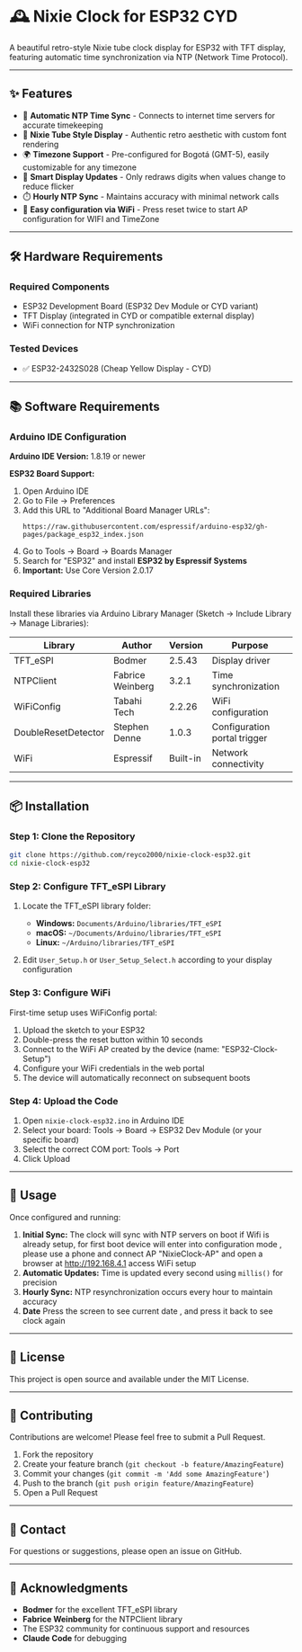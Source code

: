 # 🕰️ Nixie Clock for ESP32 CYD

A beautiful retro-style Nixie tube clock display for ESP32 with TFT display, featuring automatic time synchronization via NTP (Network Time Protocol).

---

## ✨ Features

- 📡 **Automatic NTP Time Sync** - Connects to internet time servers for accurate timekeeping
- 🎨 **Nixie Tube Style Display** - Authentic retro aesthetic with custom font rendering
- 🌍 **Timezone Support** - Pre-configured for Bogotá (GMT-5), easily customizable for any timezone
- 🔄 **Smart Display Updates** - Only redraws digits when values change to reduce flicker
- ⏱️ **Hourly NTP Sync** - Maintains accuracy with minimal network calls
- 🔄 **Easy configuration via WiFi** - Press reset twice to start AP configuration for WIFI and TimeZone
---

## 🛠️ Hardware Requirements

### Required Components

- ESP32 Development Board (ESP32 Dev Module or CYD variant)
- TFT Display (integrated in CYD or compatible external display)
- WiFi connection for NTP synchronization

### Tested Devices

- ✅ ESP32-2432S028 (Cheap Yellow Display - CYD)

---

## 📚 Software Requirements

### Arduino IDE Configuration

**Arduino IDE Version:** 1.8.19 or newer

**ESP32 Board Support:**
1. Open Arduino IDE
2. Go to File → Preferences
3. Add this URL to "Additional Board Manager URLs":
   ```
   https://raw.githubusercontent.com/espressif/arduino-esp32/gh-pages/package_esp32_index.json
   ```
4. Go to Tools → Board → Boards Manager
5. Search for "ESP32" and install **ESP32 by Espressif Systems**
6. **Important:** Use Core Version 2.0.17

### Required Libraries

Install these libraries via Arduino Library Manager (Sketch → Include Library → Manage Libraries):

| Library | Author | Version | Purpose |
|---------|--------|---------|---------|
| TFT_eSPI | Bodmer | 2.5.43 | Display driver |
| NTPClient | Fabrice Weinberg | 3.2.1 | Time synchronization |
| WiFiConfig | Tabahi Tech | 2.2.26 | WiFi configuration |
| DoubleResetDetector | Stephen Denne | 1.0.3 | Configuration portal trigger |
| WiFi | Espressif | Built-in | Network connectivity |

---

## 📦 Installation

### Step 1: Clone the Repository

```bash
git clone https://github.com/reyco2000/nixie-clock-esp32.git
cd nixie-clock-esp32
```

### Step 2: Configure TFT_eSPI Library

1. Locate the TFT_eSPI library folder:
   - **Windows:** `Documents/Arduino/libraries/TFT_eSPI`
   - **macOS:** `~/Documents/Arduino/libraries/TFT_eSPI`
   - **Linux:** `~/Arduino/libraries/TFT_eSPI`

2. Edit `User_Setup.h` or `User_Setup_Select.h` according to your display configuration

### Step 3: Configure WiFi

First-time setup uses WiFiConfig portal:
1. Upload the sketch to your ESP32
2. Double-press the reset button within 10 seconds
3. Connect to the WiFi AP created by the device (name: "ESP32-Clock-Setup")
4. Configure your WiFi credentials in the web portal
5. The device will automatically reconnect on subsequent boots

### Step 4: Upload the Code

1. Open `nixie-clock-esp32.ino` in Arduino IDE
2. Select your board: Tools → Board → ESP32 Dev Module (or your specific board)
3. Select the correct COM port: Tools → Port
4. Click Upload

---


## 🚀 Usage

Once configured and running:

1. **Initial Sync:** The clock will sync with NTP servers on boot if Wifi is already setup, for first boot device will enter into
   configuration mode , please use a phone and connect AP "NixieClock-AP" and open a browser at http://192.168.4.1
   access WiFi setup
3. **Automatic Updates:** Time is updated every second using `millis()` for precision
4. **Hourly Sync:** NTP resynchronization occurs every hour to maintain accuracy
5. **Date** Press the screen to see current date , and press it back to see clock again


---


## 📝 License

This project is open source and available under the MIT License.

---

## 🤝 Contributing

Contributions are welcome! Please feel free to submit a Pull Request.

1. Fork the repository
2. Create your feature branch (`git checkout -b feature/AmazingFeature`)
3. Commit your changes (`git commit -m 'Add some AmazingFeature'`)
4. Push to the branch (`git push origin feature/AmazingFeature`)
5. Open a Pull Request

---

## 📧 Contact

For questions or suggestions, please open an issue on GitHub.

---

## 🙏 Acknowledgments

- **Bodmer** for the excellent TFT_eSPI library
- **Fabrice Weinberg** for the NTPClient library
- The ESP32 community for continuous support and resources
- **Claude Code** for debugging
